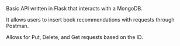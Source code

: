 Basic API written in Flask that interacts with a MongoDB.

It allows users to insert book recommendations with requests through Postman.

Allows for Put, Delete, and Get requests based on the ID.
